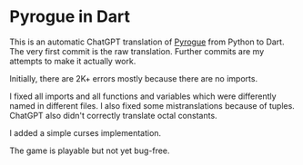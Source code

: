 Pyrogue in Dart
===============

This is an automatic ChatGPT translation of [Pyrogue](https://github.com/sma/pyrogue) from Python to Dart. The very first commit is the raw translation. Further commits are my attempts to make it actually work.

Initially, there are 2K+ errors mostly because there are no imports.

I fixed all imports and all functions and variables which were differently named in different files. I also fixed some mistranslations because of tuples. ChatGPT also didn't correctly translate octal constants. 

I added a simple curses implementation.

The game is playable but not yet bug-free.